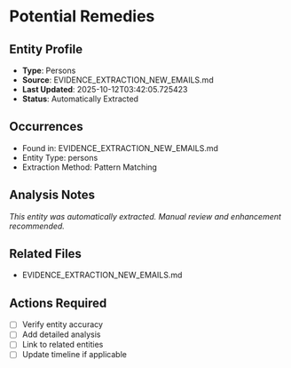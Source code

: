 # Potential Remedies

## Entity Profile
- **Type**: Persons
- **Source**: EVIDENCE_EXTRACTION_NEW_EMAILS.md
- **Last Updated**: 2025-10-12T03:42:05.725423
- **Status**: Automatically Extracted

## Occurrences
- Found in: EVIDENCE_EXTRACTION_NEW_EMAILS.md
- Entity Type: persons
- Extraction Method: Pattern Matching

## Analysis Notes
*This entity was automatically extracted. Manual review and enhancement recommended.*

## Related Files
- EVIDENCE_EXTRACTION_NEW_EMAILS.md

## Actions Required
- [ ] Verify entity accuracy
- [ ] Add detailed analysis
- [ ] Link to related entities
- [ ] Update timeline if applicable
